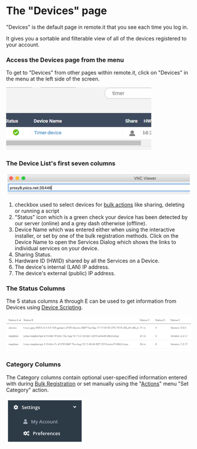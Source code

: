 # The "Devices" page

"Devices" is the default page in remote.it that you see each time you log in.

It gives you a sortable and filterable view of all of the devices registered to your account.

### Access the Devices page from the menu

To get to "Devices" from other pages within remote.it, click on "Devices" in the menu at the left side of the screen.

![](../../../.gitbook/assets/image%20%28407%29.png)

### The Device List's first seven columns

![](../../../.gitbook/assets/image%20%28157%29.png)

1.  checkbox used to select devices for [bulk actions](the-actions-menu.md) like sharing, deleting or running a script
2.  "Status" icon which is a green check your device has been detected by our server \(online\) and a grey dash otherwise \(offline\).
3. Device Name which was entered either when using the interactive installer, or set by one of the bulk registration methods.  Click on the Device Name to open the Services Dialog which shows the links to individual services on your device.
4. Sharing Status.
5. Hardware ID \(HWID\) shared by all the Services on a Device.
6. The device's internal \(LAN\) IP address.
7. The device's external \(public\) IP address.

### The Status Columns

The 5 status columns A through E can be used to get information from Devices using [Device Scripting](../../device-scripting-running-scripts-on-your-devices/).

![](../../../.gitbook/assets/image%20%28143%29.png)

### Category Columns

The Category columns contain optional user-specified information entered with during [Bulk Registration](../../../mass-production/bulk-registration/) or set manually using the "[Actions](the-actions-menu.md)" menu "Set Category" action.

![](../../../.gitbook/assets/image%20%28496%29.png)



